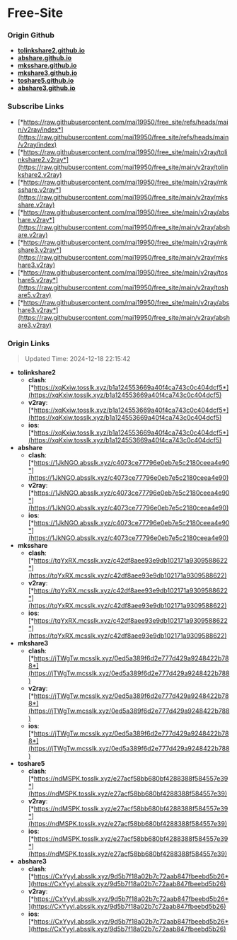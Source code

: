 # Free-Site

### Origin Github

- [**tolinkshare2.github.io**](https://github.com/tolinkshare2/tolinkshare2.github.io)
- [**abshare.github.io**](https://github.com/abshare/abshare.github.io)
- [**mksshare.github.io**](https://github.com/mksshare/mksshare.github.io)
- [**mkshare3.github.io**](https://github.com/mkshare3/mkshare3.github.io)
- [**toshare5.github.io**](https://github.com/toshare5/toshare5.github.io)
- [**abshare3.github.io**](https://github.com/abshare3/abshare3.github.io)

### Subscribe Links

- [*https://raw.githubusercontent.com/mai19950/free_site/refs/heads/main/v2ray/index*](https://raw.githubusercontent.com/mai19950/free_site/refs/heads/main/v2ray/index)
- [*https://raw.githubusercontent.com/mai19950/free_site/main/v2ray/tolinkshare2.v2ray*](https://raw.githubusercontent.com/mai19950/free_site/main/v2ray/tolinkshare2.v2ray)
- [*https://raw.githubusercontent.com/mai19950/free_site/main/v2ray/mksshare.v2ray*](https://raw.githubusercontent.com/mai19950/free_site/main/v2ray/mksshare.v2ray)
- [*https://raw.githubusercontent.com/mai19950/free_site/main/v2ray/abshare.v2ray*](https://raw.githubusercontent.com/mai19950/free_site/main/v2ray/abshare.v2ray)
- [*https://raw.githubusercontent.com/mai19950/free_site/main/v2ray/mkshare3.v2ray*](https://raw.githubusercontent.com/mai19950/free_site/main/v2ray/mkshare3.v2ray)
- [*https://raw.githubusercontent.com/mai19950/free_site/main/v2ray/toshare5.v2ray*](https://raw.githubusercontent.com/mai19950/free_site/main/v2ray/toshare5.v2ray)
- [*https://raw.githubusercontent.com/mai19950/free_site/main/v2ray/abshare3.v2ray*](https://raw.githubusercontent.com/mai19950/free_site/main/v2ray/abshare3.v2ray)

### Origin Links

> Updated Time: 2024-12-18 22:15:42

- **tolinkshare2**
  - **clash**: [*https://xqKxiw.tosslk.xyz/b1a124553669a40f4ca743c0c404dcf5*](https://xqKxiw.tosslk.xyz/b1a124553669a40f4ca743c0c404dcf5)
  - **v2ray**: [*https://xqKxiw.tosslk.xyz/b1a124553669a40f4ca743c0c404dcf5*](https://xqKxiw.tosslk.xyz/b1a124553669a40f4ca743c0c404dcf5)
  - **ios**: [*https://xqKxiw.tosslk.xyz/b1a124553669a40f4ca743c0c404dcf5*](https://xqKxiw.tosslk.xyz/b1a124553669a40f4ca743c0c404dcf5)
- **abshare**
  - **clash**: [*https://1JkNGO.absslk.xyz/c4073ce77796e0eb7e5c2180ceea4e90*](https://1JkNGO.absslk.xyz/c4073ce77796e0eb7e5c2180ceea4e90)
  - **v2ray**: [*https://1JkNGO.absslk.xyz/c4073ce77796e0eb7e5c2180ceea4e90*](https://1JkNGO.absslk.xyz/c4073ce77796e0eb7e5c2180ceea4e90)
  - **ios**: [*https://1JkNGO.absslk.xyz/c4073ce77796e0eb7e5c2180ceea4e90*](https://1JkNGO.absslk.xyz/c4073ce77796e0eb7e5c2180ceea4e90)
- **mksshare**
  - **clash**: [*https://tqYxRX.mcsslk.xyz/c42df8aee93e9db102171a9309588622*](https://tqYxRX.mcsslk.xyz/c42df8aee93e9db102171a9309588622)
  - **v2ray**: [*https://tqYxRX.mcsslk.xyz/c42df8aee93e9db102171a9309588622*](https://tqYxRX.mcsslk.xyz/c42df8aee93e9db102171a9309588622)
  - **ios**: [*https://tqYxRX.mcsslk.xyz/c42df8aee93e9db102171a9309588622*](https://tqYxRX.mcsslk.xyz/c42df8aee93e9db102171a9309588622)
- **mkshare3**
  - **clash**: [*https://jTWgTw.mcsslk.xyz/0ed5a389f6d2e777d429a9248422b788*](https://jTWgTw.mcsslk.xyz/0ed5a389f6d2e777d429a9248422b788)
  - **v2ray**: [*https://jTWgTw.mcsslk.xyz/0ed5a389f6d2e777d429a9248422b788*](https://jTWgTw.mcsslk.xyz/0ed5a389f6d2e777d429a9248422b788)
  - **ios**: [*https://jTWgTw.mcsslk.xyz/0ed5a389f6d2e777d429a9248422b788*](https://jTWgTw.mcsslk.xyz/0ed5a389f6d2e777d429a9248422b788)
- **toshare5**
  - **clash**: [*https://ndMSPK.tosslk.xyz/e27acf58bb680bf4288388f584557e39*](https://ndMSPK.tosslk.xyz/e27acf58bb680bf4288388f584557e39)
  - **v2ray**: [*https://ndMSPK.tosslk.xyz/e27acf58bb680bf4288388f584557e39*](https://ndMSPK.tosslk.xyz/e27acf58bb680bf4288388f584557e39)
  - **ios**: [*https://ndMSPK.tosslk.xyz/e27acf58bb680bf4288388f584557e39*](https://ndMSPK.tosslk.xyz/e27acf58bb680bf4288388f584557e39)
- **abshare3**
  - **clash**: [*https://CxYyyI.absslk.xyz/9d5b7f18a02b7c72aab847fbeebd5b26*](https://CxYyyI.absslk.xyz/9d5b7f18a02b7c72aab847fbeebd5b26)
  - **v2ray**: [*https://CxYyyI.absslk.xyz/9d5b7f18a02b7c72aab847fbeebd5b26*](https://CxYyyI.absslk.xyz/9d5b7f18a02b7c72aab847fbeebd5b26)
  - **ios**: [*https://CxYyyI.absslk.xyz/9d5b7f18a02b7c72aab847fbeebd5b26*](https://CxYyyI.absslk.xyz/9d5b7f18a02b7c72aab847fbeebd5b26)
